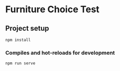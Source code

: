 # Furniture Choice Test

## Project setup
```
npm install
```

### Compiles and hot-reloads for development
```
npm run serve
```
